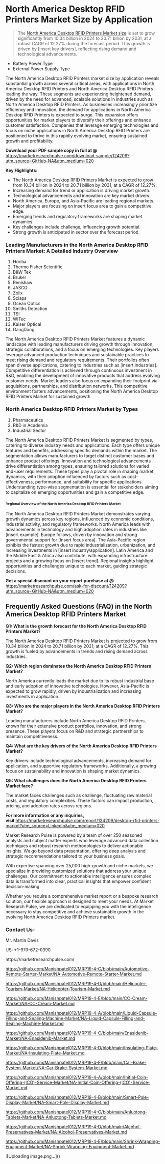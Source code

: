 <h1>North America Desktop RFID Printers Market&nbsp;Size by Application</h1><blockquote><p>The <a href="https://marketresearchpulse.com/download-sample/124209?utm_source=GitHub-NA&amp;utm_medium=020">North America Desktop RFID Printers Market size</a> is set to grow significantly from 10.34 billion in 2024 to 20.71 billion by 2031, at a robust CAGR of 12.27% during the forecast period. This growth is driven by [insert key drivers], reflecting rising demand and technological advancements.</p></blockquote><ul><li>Battery Power Type<li> External Power Supply Type</li></ul><p>The North America Desktop RFID Printers market size by application reveals substantial growth across several critical areas, with applications in North America Desktop RFID Printers and North America Desktop RFID Printers leading the way. These segments are experiencing heightened demand, driven by the need for advanced, scalable solutions in industries such as North America Desktop RFID Printers. As businesses increasingly prioritize efficiency and innovation, the demand for applications in North America Desktop RFID Printers is expected to surge. This expansion offers opportunities for market players to diversify their offerings and enhance customer satisfaction. Companies that leverage emerging technologies and focus on niche applications in North America Desktop RFID Printers are positioned to thrive in this rapidly evolving market, ensuring sustained growth and profitability.</p><p><strong>Download your PDF sample copy in full at @ </strong><a href="https://marketresearchpulse.com/download-sample/124209?utm_source=GitHub-NA&amp;utm_medium=020">https://marketresearchpulse.com/download-sample/124209?utm_source=GitHub-NA&amp;utm_medium=020</a></p><p><strong>Key Highlights: </strong></p><ul><li>The North America Desktop RFID Printers Market is expected to grow from 10.34 billion in 2024 to 20.71 billion by 2031, at a CAGR of 12.27%.</li><li>Increasing demand for trend or application is driving market growth.</li><li>Technological advancements and innovation are key market drivers.</li><li>North America, Europe, and Asia-Pacific are leading regional markets.</li><li>Major players are focusing on insert focus area to gain a competitive edge.</li><li>Emerging trends and regulatory frameworks are shaping market dynamics.</li><li>Key challenges include challenge, influencing growth potential.</li><li>Strong growth is anticipated in sector over the forecast period.</li></ul><h3>Leading Manufacturers in the North America Desktop RFID Printers Market: A Detailed Industry Overview</h3><ol><li>Horiba</li><li>Thermo Fisher Scientific</li><li>B&W Tek</li><li>Bruker</li><li>Renishaw</li><li>JASCO</li><li>Zolix</li><li>Sciaps</li><li>Ocean Optics</li><li>Smiths Detection</li><li>TSI</li><li>WITec</li><li>Kaiser Optical</li><li>GangDong</li></ol><div class="flex max-w-full flex-col flex-grow"><div class="min-h-8 text-message flex w-full flex-col items-end gap-2 whitespace-normal break-words [.text-message+&amp;]:mt-5" dir="auto" data-message-author-role="assistant" data-message-id="fd8432e4-4910-450d-b182-61b7bfb0a01f" data-message-model-slug="gpt-4o"><div class="flex w-full flex-col gap-1 empty:hidden first:pt-[3px]"><div class="markdown prose w-full break-words dark:prose-invert light"><p>The North America Desktop RFID Printers Market features a dynamic landscape with leading manufacturers driving growth through innovation, strategic collaborations, and a focus on emerging technologies. Key players leverage advanced production techniques and sustainable practices to meet rising demand and regulatory requirements. Their portfolios often span diverse applications, catering to industries such as [insert industries]. Competitive differentiation is achieved through continuous investment in R&amp;D, enabling the development of innovative products that address evolving customer needs. Market leaders also focus on expanding their footprint via acquisitions, partnerships, and distribution networks. This competitive environment fosters advancements, positioning the North America Desktop RFID Printers Market for sustained growth.</p></div></div></div></div><h3>North America Desktop RFID Printers Market by Types</h3><ol><li>Pharmaceutics<li> R&D in Academia<li> Industrial Sector</li></ol><div class="flex max-w-full flex-col flex-grow"><div class="min-h-8 text-message flex w-full flex-col items-end gap-2 whitespace-normal break-words [.text-message+&amp;]:mt-5" dir="auto" data-message-author-role="assistant" data-message-id="084470be-0bb7-4664-bddf-5156b4f41249" data-message-model-slug="gpt-4o-mini"><div class="flex w-full flex-col gap-1 empty:hidden first:pt-[3px]"><div class="markdown prose w-full break-words dark:prose-invert light"><p>The North America Desktop RFID Printers Market is segmented by types, catering to diverse industry needs and applications. Each type offers unique features and benefits, addressing specific demands within the market. The segmentation allows manufacturers to target distinct customer bases and enhance product offerings. Innovation and technological advancements drive differentiation among types, ensuring tailored solutions for varied end-user requirements. These types play a pivotal role in shaping market dynamics, with their adoption influenced by factors such as cost-effectiveness, performance, and suitability for specific applications. Understanding type-wise segmentation is essential for stakeholders aiming to capitalize on emerging opportunities and gain a competitive edge.</p></div></div></div></div><h3><span style="font-size: 11px;">Regional Overview of the North America Desktop RFID Printers Market</span></h3><div class="flex max-w-full flex-col flex-grow"><div class="min-h-8 text-message flex w-full flex-col items-end gap-2 whitespace-normal break-words [.text-message+&amp;]:mt-5" dir="auto" data-message-author-role="assistant" data-message-id="e9038762-ce64-4e30-91c9-9bd413514231" data-message-model-slug="gpt-4o-mini"><div class="flex w-full flex-col gap-1 empty:hidden first:pt-[3px]"><div class="markdown prose w-full break-words dark:prose-invert light"><p>The North America Desktop RFID Printers Market demonstrates varying growth dynamics across key regions, influenced by economic conditions, industrial activity, and regulatory frameworks. North America leads with advancements in technology and high adoption rates in industries like [insert example]. Europe follows, driven by innovation and strong governmental support for [insert focus area]. The Asia-Pacific region exhibits the fastest growth due to rapid industrialization, urbanization, and increasing investments in [insert industry/application]. Latin America and the Middle East &amp; Africa also contribute, with expanding infrastructure projects and a growing focus on [insert trend]. Regional insights highlight opportunities and challenges unique to each market, guiding strategic decisions.</p></div></div></div></div><p><strong>Get a special discount on your report purchase at @ </strong><a href="https://marketresearchpulse.com/ask-for-discount/124209?utm_source=GitHub-NA&amp;utm_medium=020">https://marketresearchpulse.com/ask-for-discount/124209?utm_source=GitHub-NA&amp;utm_medium=020</a></p><h2>Frequently Asked Questions (FAQ) in the North America Desktop RFID Printers Market</h2><p><strong>Q1: What is the growth forecast for the North America Desktop RFID Printers Market?</strong></p><p>The North America Desktop RFID Printers Market is projected to grow from 10.34 billion in 2024 to 20.71 billion by 2031, at a CAGR of 12.27%. This growth is fueled by advancements in trends and rising demand across industries.</p><p><strong>Q2: Which region dominates the North America Desktop RFID Printers Market?</strong></p><p>North America currently leads the market due to its robust industrial base and early adoption of innovative technologies. However, Asia-Pacific is expected to grow rapidly, driven by industrialization and increasing investments in application.</p><p><strong>Q3: Who are the major players in the North America Desktop RFID Printers Market?</strong></p><p>Leading manufacturers include North America Desktop RFID Printers, known for their extensive product portfolios, innovation, and strong presence. These players focus on R&amp;D and strategic partnerships to maintain competitiveness.</p><p><strong>Q4: What are the key drivers of the North America Desktop RFID Printers Market?</strong></p><p>Key drivers include technological advancements, increasing demand for application, and supportive regulatory frameworks. Additionally, a growing focus on sustainability and innovation is shaping market dynamics.</p><p><strong>Q5: What challenges does the North America Desktop RFID Printers Market face?</strong></p><p>The market faces challenges such as challenge, fluctuating raw material costs, and regulatory complexities. These factors can impact production, pricing, and adoption rates across regions.</p><p><strong>For more information or any inquiries, visit&nbsp;</strong><a href="https://marketresearchpulse.com/report/124209/desktop-rfid-printers-market?utm_source=Linkedin&utm_medium=020">https://marketresearchpulse.com/report/124209/desktop-rfid-printers-market?utm_source=Linkedin&utm_medium=020</a></p><p>Market Research Pulse is powered by a team of over 250 seasoned analysts and subject matter experts who leverage advanced data collection techniques and robust research methodologies to deliver actionable insights. We go beyond data presentation, offering deep analysis and strategic recommendations tailored to your business goals.</p><p>With expertise spanning over 25,000 high-growth and niche markets, we specialize in providing customized solutions that address your unique challenges. Our commitment to actionable intelligence ensures complex data is transformed into clear, practical insights that empower confident decision-making.</p><p>Whether you require a comprehensive market report or a bespoke research solution, our flexible approach is designed to meet your needs. At Market Research Pulse, we are dedicated to equipping you with the intelligence necessary to stay competitive and achieve sustainable growth in the evolving North America Desktop RFID Printers market.</p><h3><strong>Contact Us-</strong></h3><p>Mr. Martin Davis</p><p>US: +1-970-672-0390</p><p>https://marketresearchpulse.com/</p><p><a href="https://github.com/Manishpatel012/MRP19-4-C/blob/main/Automotive-Remote-Starter-Market/NA-Automotive-Remote-Starter-Market.md">https://github.com/Manishpatel012/MRP19-4-C/blob/main/Automotive-Remote-Starter-Market/NA-Automotive-Remote-Starter-Market.md</a></p><p><a href="https://github.com/Manishpatel012/MRP19-4-D/blob/main/Helicopter-Tourism-Market/NA-Helicopter-Tourism-Market.md">https://github.com/Manishpatel012/MRP19-4-D/blob/main/Helicopter-Tourism-Market/NA-Helicopter-Tourism-Market.md</a></p><p><a href="https://github.com/Manishpatel012/MRP19-4-E/blob/main/CC-Cream-Market/NA-CC-Cream-Market.md">https://github.com/Manishpatel012/MRP19-4-E/blob/main/CC-Cream-Market/NA-CC-Cream-Market.md</a></p><p><a href="https://github.com/Manishpatel012/MRP19-4-A/blob/main/Liquid-Capsule-Filling-and-Sealing-Machine-Market/NA-Liquid-Capsule-Filling-and-Sealing-Machine-Market.md">https://github.com/Manishpatel012/MRP19-4-A/blob/main/Liquid-Capsule-Filling-and-Sealing-Machine-Market/NA-Liquid-Capsule-Filling-and-Sealing-Machine-Market.md</a></p><p><a href="https://github.com/Manishpatel012/MRP19-4-C/blob/main/Enasidenib-Market/NA-Enasidenib-Market.md">https://github.com/Manishpatel012/MRP19-4-C/blob/main/Enasidenib-Market/NA-Enasidenib-Market.md</a></p><p><a href="https://github.com/Manishpatel012/MRP19-4-D/blob/main/Insulating-Plate-Market/NA-Insulating-Plate-Market.md">https://github.com/Manishpatel012/MRP19-4-D/blob/main/Insulating-Plate-Market/NA-Insulating-Plate-Market.md</a></p><p><a href="https://github.com/Manishpatel012/MRP19-4-E/blob/main/Car-Brake-System-Market/NA-Car-Brake-System-Market.md">https://github.com/Manishpatel012/MRP19-4-E/blob/main/Car-Brake-System-Market/NA-Car-Brake-System-Market.md</a></p><p><a href="https://github.com/Manishpatel012/MRP19-4-A/blob/main/Initial-Coin-Offering-(ICO)-Service-Market/NA-Initial-Coin-Offering-(ICO)-Service-Market.md">https://github.com/Manishpatel012/MRP19-4-A/blob/main/Initial-Coin-Offering-(ICO)-Service-Market/NA-Initial-Coin-Offering-(ICO)-Service-Market.md</a></p><p><a href="https://github.com/Manishpatel012/MRP19-4-B/blob/main/Smart-Pole-Display-Market/NA-Smart-Pole-Display-Market.md">https://github.com/Manishpatel012/MRP19-4-B/blob/main/Smart-Pole-Display-Market/NA-Smart-Pole-Display-Market.md</a></p><p><a href="https://github.com/Manishpatel012/MRP19-4-C/blob/main/Anluotong-Tablets-Market/NA-Anluotong-Tablets-Market.md">https://github.com/Manishpatel012/MRP19-4-C/blob/main/Anluotong-Tablets-Market/NA-Anluotong-Tablets-Market.md</a></p><p><a href="https://github.com/Manishpatel012/MRP19-4-D/blob/main/Alcohol-Preservatives-Market/NA-Alcohol-Preservatives-Market.md">https://github.com/Manishpatel012/MRP19-4-D/blob/main/Alcohol-Preservatives-Market/NA-Alcohol-Preservatives-Market.md</a></p><p><a href="https://github.com/Manishpatel012/MRP19-4-E/blob/main/Shrink-Wrapping-Equipment-Market/NA-Shrink-Wrapping-Equipment-Market.md">https://github.com/Manishpatel012/MRP19-4-E/blob/main/Shrink-Wrapping-Equipment-Market/NA-Shrink-Wrapping-Equipment-Market.md</a></p>
![Uploading image.png…]()
